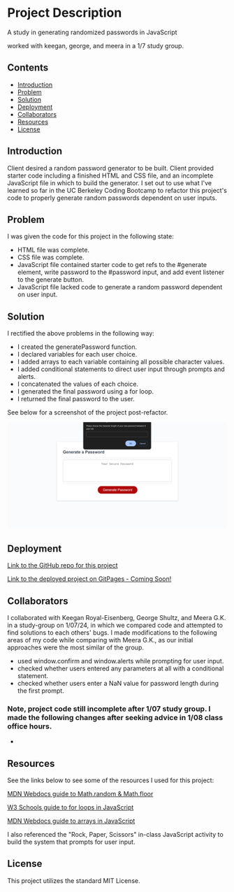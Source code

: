 # Project Description

A study in generating randomized passwords in JavaScript

worked with keegan, george, and meera in a 1/7 study group.

## Contents

- [Introduction](#introduction)
- [Problem](#problem)
- [Solution](#solution)
- [Deployment](#deployment)
- [Collaborators](#collaborators)
- [Resources](#resources)
- [License](#License)

## Introduction

Client desired a random password generator to be built. Client provided starter code including a finished HTML and CSS file, and an incomplete JavaScript file in which to build the generator. I set out to use what I've learned so far in the UC Berkeley Coding Bootcamp to refactor this project's code to properly generate random passwords dependent on user inputs.

## Problem

I was given the code for this project in the following state:

- HTML file was complete.
- CSS file was complete.
- JavaScript file contained starter code to get refs to the #generate element, write password to the #password input, and add event listener to the generate button.
- JavaScript file lacked code to generate a random password dependent on user input.

## Solution

I rectified the above problems in the following way:

- I created the generatePassword function.
- I declared variables for each user choice.
- I added arrays to each variable containing all possible character values.
- I added conditional statements to direct user input through prompts and alerts.
- I concatenated the values of each choice.
- I generated the final password using a for loop.
- I returned the final password to the user.

See below for a screenshot of the project post-refactor.

![Screenshot of deployed project](assets/images/project-screenshot.png)

## Deployment

[Link to the GitHub repo for this project](https://github.com/Aoliva96/password-generator)

[Link to the deployed project on GitPages - Coming Soon!]()

## Collaborators

I collaborated with Keegan Royal-Eisenberg, George Shultz, and Meera G.K. in a study-group on 1/07/24, in which we compared code and attempted to find solutions to each others' bugs.
I made modifications to the following areas of my code while comparing with Meera G.K., as our initial approaches were the most similar of the group.

- used window.confirm and window.alerts while prompting for user input.
- checked whether users entered any parameters at all with a conditional statement.
- checked whether users enter a NaN value for password length during the first prompt.

### Note, project code still incomplete after 1/07 study group. I made the following changes after seeking advice in 1/08 class office hours.

-

## Resources

See the links below to see some of the resources I used for this project:

[MDN Webdocs guide to Math.random & Math.floor](https://developer.mozilla.org/en-US/docs/Web/JavaScript/Reference/Global_Objects/Math/random)

[W3 Schools guide to for loops in JavaScript](https://www.w3schools.com/js/js_loop_for.asp)

[MDN Webdocs guide to arrays in JavaScript](https://developer.mozilla.org/en-US/docs/Web/JavaScript/Reference/Global_Objects/Array)

I also referenced the "Rock, Paper, Scissors" in-class JavaScript activity to build the system that prompts for user input.

## License

This project utilizes the standard MIT License.
